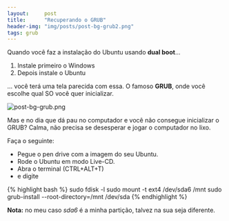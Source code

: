 ```yaml
---
layout:     post
title:      "Recuperando o GRUB"
header-img: "img/posts/post-bg-grub2.png"
tags: grub
---
```


Quando você faz a instalação do Ubuntu usando **dual boot**...

1. Instale primeiro o Windows
2. Depois instale o Ubuntu

... você terá uma tela parecida com essa. O famoso **GRUB**, onde você escolhe qual SO você quer inicializar.

<img src="{{ site.baseurl }}/img/posts/post-bg-grub.png" alt="post-bg-grub.png">

Mas e no dia que dá pau no computador e você não consegue inicializar o GRUB? Calma, não precisa se desesperar e jogar o computador no lixo.

Faça o seguinte:

* Pegue o pen drive com a imagem do seu Ubuntu.
* Rode o Ubuntu em modo Live-CD.
* Abra o terminal (CTRL+ALT+T)
* e digite

{% highlight bash %}
sudo fdisk -l
sudo mount -t ext4 /dev/sda6 /mnt
sudo grub-install --root-directory=/mnt /dev/sda
{% endhighlight %}

**Nota:** no meu caso *sda6* é a minha partição, talvez na sua seja diferente.
